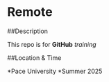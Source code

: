 # Remote

##Description

This repo is for **GitHub** *training*

##Location & Time

*Pace University
*Summer 2025
